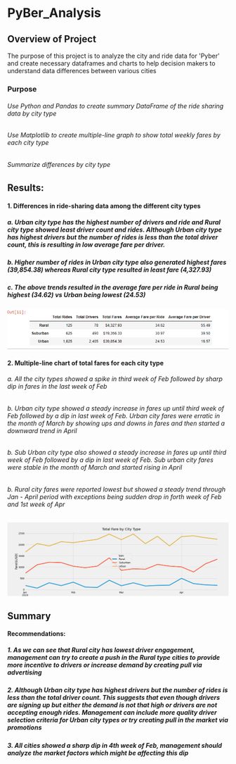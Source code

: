 # PyBer_Analysis
## Overview of Project
The purpose of this project is to analyze the city and ride data for 'Pyber' and create necessary dataframes and charts to help decision makers to understand data differences between various cities
### Purpose
###### Use Python and Pandas to create summary DataFrame of the ride sharing data by city type
###### Use Matplotlib to create multiple-line graph to show total weekly fares by each city type
###### Summarize differences by city type

## Results: 

#### 1. Differences in ride-sharing data among the different city types
##### a. Urban city type has the highest number of drivers and ride and Rural city type showed least driver count and rides. Although Urban city type has highest drivers but the number of rides is less than the total driver count, this is resulting in low average fare per driver.
##### b. Higher number of rides in Urban city type also generated highest fares (39,854.38) whereas Rural city type resulted in least fare (4,327.93)
##### c. The above trends resulted in the average fare per ride in Rural being highest (34.62) vs Urban being lowest (24.53)

![alt text](https://github.com/vd1310/PyBer_Analysis/blob/main/pyber_summrydf.PNG)

#### 2. Multiple-line chart of total fares for each city type
###### a. All the city types showed a spike in third week of Feb followed by sharp dip in fares in the last week of Feb
###### b. Urban city type showed a steady increase in fares up until third week of Feb followed by a dip in last week of Feb. Urban city fares were erratic in the month of March by showing ups and downs in fares and then started a downward trend in April
###### b. Sub Urban city type also showed a steady increase in fares up until third week of Feb followed by a dip in last week of Feb. Sub urban city fares were stable in the month of March and started rising in April
###### b. Rural city fares were reported lowest but showed a steady trend through Jan - April period with exceptions being sudden drop in forth week of Feb and 1st week of Apr

![alt text](https://github.com/vd1310/PyBer_Analysis/blob/main/Analysis/PyBer_fare_summary.png)


## Summary
#### Recommendations:
##### 1. As we can see that Rural city has lowest driver engagement, management can try to create a push in the Rural type cities to provide more incentive to drivers or increase demand by creating pull via advertising
##### 2. Although Urban city type has highest drivers but the number of rides is less than the total driver count. This suggests that even though drivers are signing up but either the demand is not that high or drivers are not accepting enough rides. Management can include more quality driver selection criteria for Urban city types or try creating pull in the market via promotions
##### 3. All cities showed a sharp dip in 4th week of Feb, management should analyze the market factors which might be affecting this dip
